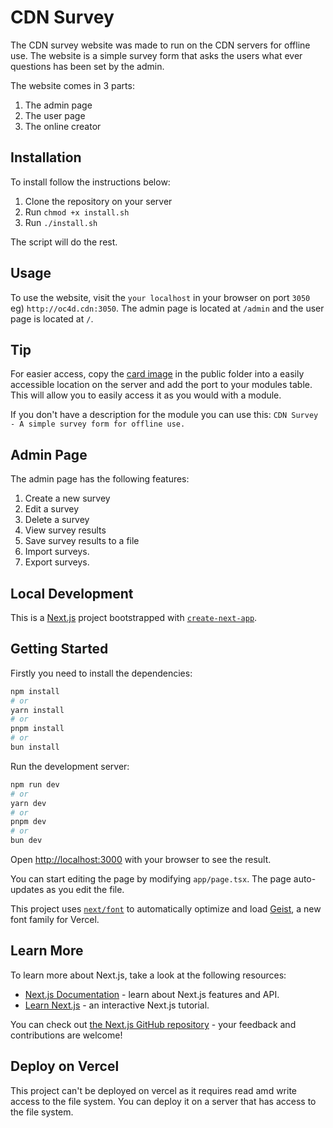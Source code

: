 # CDN Survey

The CDN survey website was made to run on the CDN servers for offline use. The website is a simple survey form that asks the users what ever questions has been set by the admin.

The website comes in 3 parts:

1. The admin page
2. The user page
3. The online creator

## Installation

To install follow the instructions below:

1. Clone the repository on your server
2. Run `chmod +x install.sh`
3. Run `./install.sh`

The script will do the rest.

## Usage

To use the website, visit the `your localhost` in your browser on port `3050` eg) `http://oc4d.cdn:3050`. The admin page is located at `/admin` and the user page is located at `/`.

## Tip

For easier access, copy the [card image](/public/card.webp) in the public folder into a easily accessible location on the server and add the port to your modules table. This will allow you to easily access it as you would with a module.

If you don't have a description for the module you can use this: `CDN Survey - A simple survey form for offline use.`

## Admin Page

The admin page has the following features:

1. Create a new survey
2. Edit a survey
3. Delete a survey
4. View survey results
5. Save survey results to a file
6. Import surveys.
7. Export surveys.

## Local Development

This is a [Next.js](https://nextjs.org) project bootstrapped with [`create-next-app`](https://nextjs.org/docs/app/api-reference/cli/create-next-app).

## Getting Started

Firstly you need to install the dependencies:

```bash
npm install
# or
yarn install
# or
pnpm install
# or
bun install
```

Run the development server:

```bash
npm run dev
# or
yarn dev
# or
pnpm dev
# or
bun dev
```

Open [http://localhost:3000](http://localhost:3000) with your browser to see the result.

You can start editing the page by modifying `app/page.tsx`. The page auto-updates as you edit the file.

This project uses [`next/font`](https://nextjs.org/docs/app/building-your-application/optimizing/fonts) to automatically optimize and load [Geist](https://vercel.com/font), a new font family for Vercel.

## Learn More

To learn more about Next.js, take a look at the following resources:

- [Next.js Documentation](https://nextjs.org/docs) - learn about Next.js features and API.
- [Learn Next.js](https://nextjs.org/learn) - an interactive Next.js tutorial.

You can check out [the Next.js GitHub repository](https://github.com/vercel/next.js) - your feedback and contributions are welcome!

## Deploy on Vercel

This project can't be deployed on vercel as it requires read amd write access to the file system. You can deploy it on a server that has access to the file system.
